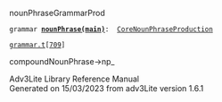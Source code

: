 ---
---
<span class="title">nounPhrase</span><span class="type">GrammarProd</span>

`grammar `**[`nounPhrase(main)`](../object/nounPhrase(main).html)**` :   `[`CoreNounPhraseProduction`](../object/CoreNounPhraseProduction.html)

[`grammar.t`](../file/grammar.t.html)`[`[`709`](../source/grammar.t.html#709)`]`

<div class="gramrule">

compoundNounPhrase-\>np\_  

</div>

<div class="ftr">

Adv3Lite Library Reference Manual  
Generated on 15/03/2023 from adv3Lite version 1.6.1

</div>
